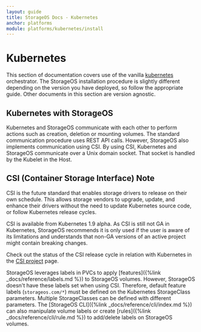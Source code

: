 ```yaml
---
layout: guide
title: StorageOS Docs - Kubernetes
anchor: platforms
module: platforms/kubernetes/install
---
```


# Kubernetes

This section of documentation covers use of the vanilla [kubernetes](https://kubernetes.io/) 
orchestrator. The StorageOS installation procedure is slightly different depending 
on the version you have deployed, so follow the appropriate guide. Other documents
in this section are version agnostic.

## Kubernetes with StorageOS

Kubernetes and StorageOS communicate with each other to perform actions such as
creation, deletion or mounting volumes. The standard communication procedure uses REST
API calls. However, StorageOS also implements communication using CSI. By 
using CSI, Kubernetes and StorageOS communicate over a Unix domain socket. That
socket is handled by the Kubelet in the Host.

## CSI (Container Storage Interface) Note

CSI is the future standard that enables storage drivers to release on their own
schedule. This allows storage vendors to upgrade, update, and enhance their drivers 
without the need to update Kubernetes source code, or follow Kubernetes release
cycles.

CSI is available from Kubernetes 1.9 alpha. As CSI is still not GA in
Kubernetes, StorageOS recommends it is only used if the user is aware of its
limitations and understands that non-GA versions of an active project might contain
breaking changes.

Check out the status of the CSI release cycle in relation with Kubernetes in
the [CSI project](https://kubernetes-csi.github.io/docs/) page.

StorageOS leverages labels in PVCs to apply [features]({%link
_docs/reference/labels.md %}) to StorageOS volumes. However, StorageOS doesn't
have these labels set when using CSI. Therefore, default feature labels
(`storageos.com/*`) must be defined on the Kubernetes StorageClass parameters.
Multiple StorageClasses can be defined with different parameters. The
[StorageOS CLI]({%link _docs/reference/cli/index.md %}) can also manipulate
volume labels or create [rules]({%link _docs/reference/cli/rule.md %}) to
add/delete labels on StorageOS volumes.
